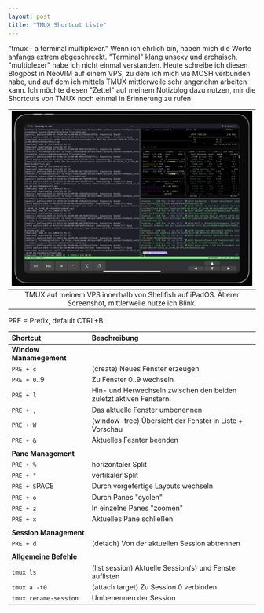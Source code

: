 ```yaml
---
layout: post
title: "TMUX Shortcut Liste"
---
```


"tmux - a terminal multiplexer." Wenn ich ehrlich bin, haben mich die Worte anfangs extrem
abgeschreckt. "Terminal" klang unsexy und archaisch, "multiplexer" habe ich nicht einmal verstanden. Heute schreibe ich diesen Blogpost in NeoVIM auf einem VPS, zu dem ich mich via MOSH verbunden habe, und auf dem ich mittels TMUX mittlerweile sehr angenehm arbeiten kann.
Ich möchte diesen "Zettel" auf meinem Notizblog dazu nutzen, mir die Shortcuts von TMUX noch einmal in Erinnerung zu rufen.

|![](/assets/images/tmux-shellfish.jpg)|
|:-:|
|TMUX auf meinem VPS innerhalb von Shellfish auf iPadOS. Älterer Screenshot, mittlerweile nutze ich Blink.|


PRE = Prefix, default CTRL+B

|**Shortcut**|**Beschreibung**|
|:--|:--|
|**Window Manamegement**||
|`PRE + c`|(create) Neues Fenster erzeugen|
|`PRE + 0`..9|Zu Fenster 0..9 wechseln|
|`PRE + l`|Hin- und Herwechseln zwischen den beiden zuletzt aktiven Fenstern.|
|`PRE + ,`|Das aktuelle Fenster umbenennen|
|`PRE + W`|(window-tree) Übersicht der Fenster in Liste + Vorschau|
|`PRE + &`|Aktuelles Fesnter beenden|
|||
|**Pane Management**||
|`PRE + %`|horizontaler Split|
|`PRE + "`|vertikaler Split|
|`PRE + S`PACE|Durch vorgefertige Layouts wechseln|
|`PRE + o`|Durch Panes "cyclen"|
|`PRE + z`|In einzelne Panes "zoomen"|
|`PRE + x`|Aktuelles Pane schließen|
|||
|**Session Management**||
|`PRE + d`|(detach) Von der aktuellen Session abtrennen|
|||
|**Allgemeine Befehle**||
|`tmux ls`|(list session) Aktuelle Session(s) und Fenster auflisten|
|`tmux a -t0`|(attach target) Zu Session 0 verbinden|
|`tmux rename-session`|Umbenennen der Session|
